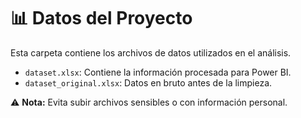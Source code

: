 # 📊 Datos del Proyecto

Esta carpeta contiene los archivos de datos utilizados en el análisis.

- `dataset.xlsx`: Contiene la información procesada para Power BI.
- `dataset_original.xlsx`: Datos en bruto antes de la limpieza.


⚠️ **Nota:** Evita subir archivos sensibles o con información personal.
